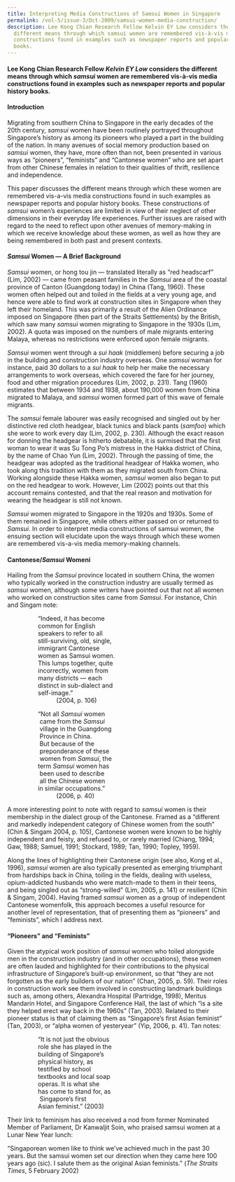 ```yaml
---
title: Interpreting Media Constructions of Samsui Women in Singapore
permalink: /vol-5/issue-3/Oct-2009/samsui-women-media-construction/
description: Lee Kong Chian Research Fellow Kelvin EY Low considers the
  different means through which samsui women are remembered vis-à-vis media
  constructions found in examples such as newspaper reports and popular history
  books.
---
```

#### Lee Kong Chian Research Fellow _Kelvin EY Low_ considers the different means through which _samsui_ women are remembered vis-à-vis media constructions found in examples such as newspaper reports and popular history books.

#### **Introduction**

Migrating from southern China to Singapore in the early decades of the 20th century, *samsui* women have been routinely portrayed throughout Singapore’s history as among its pioneers who played a part in the building of the nation. In many avenues of social memory production based on *samsui* women, they have, more often than not, been presented in various ways as “pioneers”, “feminists” and “Cantonese women” who are set apart from other Chinese females in relation to their qualities of thrift, resilience and independence.

This paper discusses the different means through which these women are remembered vis-a-vis media constructions found in such examples as newspaper reports and popular history books. These constructions of *samsui* women’s experiences are limited in view of their neglect of other dimensions in their everyday life experiences. Further issues are raised with regard to the need to reflect upon other avenues of memory-making in which we receive knowledge about these women, as well as how they are being remembered in both past and present contexts.

#### ***Samsui* Women — A Brief Background**

*Samsui* women, or hong tou jin — translated literally as “red headscarf” (Lim, 2002) — came from peasant families in the *Samsui* area of the coastal province of Canton (Guangdong today) in China (Tang, 1960). These women often helped out and toiled in the fields at a very young age, and hence were able to find work at construction sites in Singapore when they left their homeland. This was primarily a result of the Alien Ordinance imposed on Singapore (then part of the Straits Settlements) by the British, which saw many *samsui* women migrating to Singapore in the 1930s (Lim, 2002). A quota was imposed on the numbers of male migrants entering Malaya, whereas no restrictions were enforced upon female migrants.

*Samsui* women went through a *sui haak* (middlemen) before securing a job in the building and construction industry overseas. One *samsui* woman for instance, paid 30 dollars to a *sui haak* to help her make the necessary arrangements to work overseas, which covered the fare for her journey, food and other migration procedures (Lim, 2002, p. 231). Tang (1960) estimates that between 1934 and 1938, about 190,000 women from China migrated to Malaya, and *samsui* women formed part of this wave of female migrants.

The *samsui* female labourer was easily recognised and singled out by her distinctive red cloth headgear, black tunics and black pants (*samfoo*) which she wore to work every day (Lim, 2002, p. 230). Although the exact reason for donning the headgear is hitherto debatable, it is surmised that the first woman to wear it was Su Tong Po’s mistress in the Hakka district of China, by the name of Chao Yun (Lim, 2002). Through the passing of time, the headgear was adopted as the traditional headgear of Hakka women, who took along this tradition with them as they migrated south from China. Working alongside these Hakka women, *samsui* women also began to put on the red headgear to work. However, Lim (2002) points out that this account remains contested, and that the real reason and motivation for wearing the headgear is still not known.

*Samsui* women migrated to Singapore in the 1920s and 1930s. Some of them remained in Singapore, while others either passed on or returned to *Samsui*. In order to interpret media constructions of samsui women, the ensuing section will elucidate upon the ways through which these women are remembered vis-a-vis media memory-making channels.

#### **Cantonese/*Samsui* Womeni**

Hailing from the *Samsui* province located in southern China, the women who typically worked in the construction industry are usually termed as *samsui* women, although some writers have pointed out that not all women who worked on construction sites came from *Samsui*. For instance, Chin and Singam note:

&emsp;&emsp;&emsp;&emsp;&emsp;“Indeed, it has become <br>&emsp;&emsp;&emsp;&emsp;&emsp;common for English <br>&emsp;&emsp;&emsp;&emsp;&emsp;speakers to refer to all <br>&emsp;&emsp;&emsp;&emsp;&emsp;still-surviving, old, single, <br>&emsp;&emsp;&emsp;&emsp;&emsp;immigrant Cantonese <br>&emsp;&emsp;&emsp;&emsp;&emsp;women as Samsui women. <br>&emsp;&emsp;&emsp;&emsp;&emsp;This lumps together, quite <br>&emsp;&emsp;&emsp;&emsp;&emsp;incorrectly, women from <br>&emsp;&emsp;&emsp;&emsp;&emsp;many districts — each <br>&emsp;&emsp;&emsp;&emsp;&emsp;distinct in sub-dialect and <br>&emsp;&emsp;&emsp;&emsp;&emsp;self-image.” <br>&emsp;&emsp;&emsp;&emsp;&emsp;&emsp;&emsp;&emsp;(2004, p. 106)

&emsp;&emsp;&emsp;&emsp;&emsp;“Not all *Samsui* women <br>&emsp;&emsp;&emsp;&emsp;&emsp; came from the *Samsui* <br>&emsp;&emsp;&emsp;&emsp;&emsp; village in the Guangdong <br>&emsp;&emsp;&emsp;&emsp;&emsp; Province in China. <br>&emsp;&emsp;&emsp;&emsp;&emsp; But because of the <br>&emsp;&emsp;&emsp;&emsp;&emsp; preponderance of these <br>&emsp;&emsp;&emsp;&emsp;&emsp; women from *Samsui*, the <br> &emsp;&emsp;&emsp;&emsp;&emsp;term *Samsui* women has <br>&emsp;&emsp;&emsp;&emsp;&emsp; been used to describe <br>&emsp;&emsp;&emsp;&emsp;&emsp; all the Chinese women <br>&emsp;&emsp;&emsp;&emsp;&emsp;in similar occupations.” <br>&emsp;&emsp;&emsp;&emsp;&emsp;&emsp;&emsp;&emsp;(2006, p. 40)

A more interesting point to note with regard to *samsui* women is their membership in the dialect group of the Cantonese. Framed as a “different and markedly independent category of Chinese women from the south” (Chin & Singam 2004, p. 105), Cantonese women were known to be highly independent and feisty, and refused to, or rarely married (Chiang, 1994; Gaw, 1988; Samuel, 1991; Stockard, 1989; Tan, 1990; Topley, 1959).

Along the lines of highlighting their Cantonese origin (see also, Kong et al., 1996), *samsui* women are also typically presented as emerging triumphant from hardships back in China, toiling in the fields, dealing with useless, opium-addicted husbands who were match-made to them in their teens, and being singled out as “strong-willed” (Lim, 2005, p. 141) or resilient (Chin & Singam, 2004). Having framed *samsui* women as a group of independent Cantonese womenfolk, this approach becomes a useful resource for another level of representation, that of presenting them as “pioneers” and “feminists”, which I address next.

#### **“Pioneers” and “Feminists”**

Given the atypical work position of *samsui* women who toiled alongside men in the construction industry (and in other occupations), these women are often lauded and highlighted for their contributions to the physical infrastructure of Singapore’s built-up environment, so that “they are not forgotten as the early builders of our nation” (Chan, 2005, p. 59). Their roles in construction work see them involved in constructing landmark buildings such as, among others, Alexandra Hospital (Partridge, 1998), Meritus Mandarin Hotel, and Singapore Conference Hall, the last of which “is a site they helped erect way back in the 1960s” (Tan, 2003). Related to their pioneer status is that of claiming them as “Singapore’s first Asian feminist” (Tan, 2003), or “alpha women of yesteryear” (Yip, 2006, p. 41). Tan notes:

 &emsp;&emsp;&emsp;&emsp;&emsp;“It is not just the obvious<br>&emsp;&emsp;&emsp;&emsp;&emsp;role she has played in the<br>&emsp;&emsp;&emsp;&emsp;&emsp;building of Singapore’s<br>&emsp;&emsp;&emsp;&emsp;&emsp;physical history, as<br>&emsp;&emsp;&emsp;&emsp;&emsp;testified by school<br>&emsp;&emsp;&emsp;&emsp;&emsp;textbooks and local soap<br>&emsp;&emsp;&emsp;&emsp;&emsp;operas. It is what she<br>&emsp;&emsp;&emsp;&emsp;&emsp;has come to stand for, as<br>&emsp;&emsp;&emsp;&emsp;&emsp;
Singapore’s first<br>&emsp;&emsp;&emsp;&emsp;&emsp;Asian feminist.” (2003)

Their link to feminism has also received a nod from former Nominated Member of Parliament, Dr Kanwaljit Soin, who praised samsui women at a Lunar New Year lunch:

“Singaporean women like to think we’ve achieved much
in the past 30 years. But the samsui women set our
direction when they came here 100 years ago (sic). I
salute them as the original Asian feminists.”
(*The Straits Times*, 5 February 2002)



